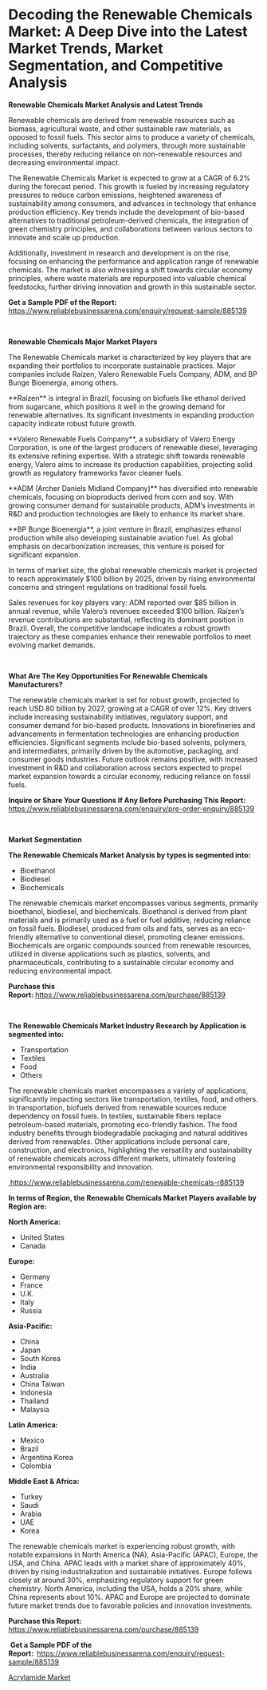 <p><h1>Decoding the Renewable Chemicals Market: A Deep Dive into the Latest Market Trends, Market Segmentation, and Competitive Analysis</h1></p><p><strong>Renewable Chemicals Market Analysis and Latest Trends</strong></p>
<p><p>Renewable chemicals are derived from renewable resources such as biomass, agricultural waste, and other sustainable raw materials, as opposed to fossil fuels. This sector aims to produce a variety of chemicals, including solvents, surfactants, and polymers, through more sustainable processes, thereby reducing reliance on non-renewable resources and decreasing environmental impact.</p><p>The Renewable Chemicals Market is expected to grow at a CAGR of 6.2% during the forecast period. This growth is fueled by increasing regulatory pressures to reduce carbon emissions, heightened awareness of sustainability among consumers, and advances in technology that enhance production efficiency. Key trends include the development of bio-based alternatives to traditional petroleum-derived chemicals, the integration of green chemistry principles, and collaborations between various sectors to innovate and scale up production.</p><p>Additionally, investment in research and development is on the rise, focusing on enhancing the performance and application range of renewable chemicals. The market is also witnessing a shift towards circular economy principles, where waste materials are repurposed into valuable chemical feedstocks, further driving innovation and growth in this sustainable sector.</p></p>
<p><strong>Get a Sample PDF of the Report:&nbsp;</strong> <a href="https://www.reliablebusinessarena.com/enquiry/request-sample/885139?utm_campaign=2187&utm_medium=2&utm_source=Github&utm_content=ia&utm_term=02042025&utm_id=renewable-chemicals">https://www.reliablebusinessarena.com/enquiry/request-sample/885139</a></p>
<p>&nbsp;</p>
<p><strong>Renewable Chemicals Major Market Players</strong></p>
<p><p>The Renewable Chemicals market is characterized by key players that are expanding their portfolios to incorporate sustainable practices. Major companies include Raízen, Valero Renewable Fuels Company, ADM, and BP Bunge Bioenergia, among others.</p><p>**Raízen** is integral in Brazil, focusing on biofuels like ethanol derived from sugarcane, which positions it well in the growing demand for renewable alternatives. Its significant investments in expanding production capacity indicate robust future growth. </p><p>**Valero Renewable Fuels Company**, a subsidiary of Valero Energy Corporation, is one of the largest producers of renewable diesel, leveraging its extensive refining expertise. With a strategic shift towards renewable energy, Valero aims to increase its production capabilities, projecting solid growth as regulatory frameworks favor cleaner fuels.</p><p>**ADM (Archer Daniels Midland Company)** has diversified into renewable chemicals, focusing on bioproducts derived from corn and soy. With growing consumer demand for sustainable products, ADM’s investments in R&D and production technologies are likely to enhance its market share.</p><p>**BP Bunge Bioenergia**, a joint venture in Brazil, emphasizes ethanol production while also developing sustainable aviation fuel. As global emphasis on decarbonization increases, this venture is poised for significant expansion.</p><p>In terms of market size, the global renewable chemicals market is projected to reach approximately $100 billion by 2025, driven by rising environmental concerns and stringent regulations on traditional fossil fuels.</p><p>Sales revenues for key players vary: ADM reported over $85 billion in annual revenue, while Valero’s revenues exceeded $100 billion. Raízen’s revenue contributions are substantial, reflecting its dominant position in Brazil. Overall, the competitive landscape indicates a robust growth trajectory as these companies enhance their renewable portfolios to meet evolving market demands.</p></p>
<p>&nbsp;</p>
<p><strong>What Are The Key Opportunities For Renewable Chemicals Manufacturers?</strong></p>
<p><p>The renewable chemicals market is set for robust growth, projected to reach USD 80 billion by 2027, growing at a CAGR of over 12%. Key drivers include increasing sustainability initiatives, regulatory support, and consumer demand for bio-based products. Innovations in biorefineries and advancements in fermentation technologies are enhancing production efficiencies. Significant segments include bio-based solvents, polymers, and intermediates, primarily driven by the automotive, packaging, and consumer goods industries. Future outlook remains positive, with increased investment in R&D and collaboration across sectors expected to propel market expansion towards a circular economy, reducing reliance on fossil fuels.</p></p>
<p><strong>Inquire or Share Your Questions If Any Before Purchasing This Report:</strong> <a href="https://www.reliablebusinessarena.com/enquiry/pre-order-enquiry/885139?utm_campaign=2187&utm_medium=2&utm_source=Github&utm_content=ia&utm_term=02042025&utm_id=renewable-chemicals">https://www.reliablebusinessarena.com/enquiry/pre-order-enquiry/885139</a></p>
<p>&nbsp;</p>
<p><strong>Market Segmentation</strong></p>
<p><strong>The Renewable Chemicals Market Analysis by types is segmented into:</strong></p>
<p><ul><li>Bioethanol</li><li>Biodiesel</li><li>Biochemicals</li></ul></p>
<p><p>The renewable chemicals market encompasses various segments, primarily bioethanol, biodiesel, and biochemicals. Bioethanol is derived from plant materials and is primarily used as a fuel or fuel additive, reducing reliance on fossil fuels. Biodiesel, produced from oils and fats, serves as an eco-friendly alternative to conventional diesel, promoting cleaner emissions. Biochemicals are organic compounds sourced from renewable resources, utilized in diverse applications such as plastics, solvents, and pharmaceuticals, contributing to a sustainable circular economy and reducing environmental impact.</p></p>
<p><strong>Purchase this Report:&nbsp;</strong><a href="https://www.reliablebusinessarena.com/purchase/885139?utm_campaign=2187&utm_medium=2&utm_source=Github&utm_content=ia&utm_term=02042025&utm_id=renewable-chemicals">https://www.reliablebusinessarena.com/purchase/885139</a></p>
<p>&nbsp;</p>
<p><strong>The Renewable Chemicals Market Industry Research by Application is segmented into:</strong></p>
<p><ul><li>Transportation</li><li>Textiles</li><li>Food</li><li>Others</li></ul></p>
<p><p>The renewable chemicals market encompasses a variety of applications, significantly impacting sectors like transportation, textiles, food, and others. In transportation, biofuels derived from renewable sources reduce dependency on fossil fuels. In textiles, sustainable fibers replace petroleum-based materials, promoting eco-friendly fashion. The food industry benefits through biodegradable packaging and natural additives derived from renewables. Other applications include personal care, construction, and electronics, highlighting the versatility and sustainability of renewable chemicals across different markets, ultimately fostering environmental responsibility and innovation.</p></p>
<p><a href="https://www.reliablebusinessarena.com/renewable-chemicals-r885139?utm_campaign=2187&utm_medium=2&utm_source=Github&utm_content=ia&utm_term=02042025&utm_id=renewable-chemicals">&nbsp;https://www.reliablebusinessarena.com/renewable-chemicals-r885139</a></p>
<p><strong>In terms of Region, the Renewable Chemicals Market Players available by Region are:</strong></p>
<p>
    <p> <strong> North America: </strong>
        <ul>
            <li>United States</li>
            <li>Canada</li>
        </ul>
        </p> 
    <p> <strong> Europe: </strong>
        <ul>
            <li>Germany</li>
            <li>France</li>
            <li>U.K.</li>
            <li>Italy</li>
            <li>Russia</li>
        </ul>
        </p> 
    <p> <strong> Asia-Pacific: </strong>
        <ul>
            <li>China</li>
            <li>Japan</li>
            <li>South Korea</li>
            <li>India</li>
            <li>Australia</li>
            <li>China Taiwan</li>
            <li>Indonesia</li>
            <li>Thailand</li>
            <li>Malaysia</li>
        </ul>
        </p> 
    <p> <strong> Latin America: </strong>
        <ul>
            <li>Mexico</li>
            <li>Brazil</li>
            <li>Argentina Korea</li>
            <li>Colombia</li>
        </ul>
        </p> 
    <p> <strong> Middle East & Africa: </strong>
        <ul>
            <li>Turkey</li>
            <li>Saudi</li>
            <li>Arabia</li>
            <li>UAE</li>
            <li>Korea</li>
        </ul>
    </p>
    </p>
<p><p>The renewable chemicals market is experiencing robust growth, with notable expansions in North America (NA), Asia-Pacific (APAC), Europe, the USA, and China. APAC leads with a market share of approximately 40%, driven by rising industrialization and sustainable initiatives. Europe follows closely at around 30%, emphasizing regulatory support for green chemistry. North America, including the USA, holds a 20% share, while China represents about 10%. APAC and Europe are projected to dominate future market trends due to favorable policies and innovation investments.</p></p>
<p><strong>Purchase this Report: </strong><a href="https://www.reliablebusinessarena.com/purchase/885139?utm_campaign=2187&utm_medium=2&utm_source=Github&utm_content=ia&utm_term=02042025&utm_id=renewable-chemicals">https://www.reliablebusinessarena.com/purchase/885139</a></p>
<p>&nbsp;<strong>Get a Sample PDF of the Report:&nbsp;&nbsp;</strong><a href="https://www.reliablebusinessarena.com/enquiry/request-sample/885139?utm_campaign=2187&utm_medium=2&utm_source=Github&utm_content=ia&utm_term=02042025&utm_id=renewable-chemicals">https://www.reliablebusinessarena.com/enquiry/request-sample/885139</a></p>
<p><strong></strong></p>
<p><p><a href="https://github.com/mauripalmi/Market-Research-Report-List-6/blob/main/acrylamide-market.md?utm_campaign=2187&utm_medium=2&utm_source=Github&utm_content=ia&utm_term=02042025&utm_id=renewable-chemicals">Acrylamide Market</a></p></p>